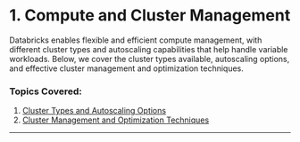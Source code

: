 
# 1. Compute and Cluster Management

Databricks enables flexible and efficient compute management, with different cluster types and autoscaling capabilities that help handle variable workloads. Below, we cover the cluster types available, autoscaling options, and effective cluster management and optimization techniques.

### Topics Covered:
1. [Cluster Types and Autoscaling Options](Cluster_Types_and_Autoscaling.md)
2. [Cluster Management and Optimization Techniques](Cluster_Management_and_Optimization.md)

---
